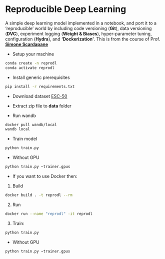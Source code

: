 # Reproducible Deep Learning

A simple deep learning model implemented in a notebook, and port it to a ‘reproducible’ world by including code versioning (**Git**), data versioning (**DVC**), experiment logging (**Weight & Biases**), hyper-parameter tuning, configuration (**Hydra**), and **‘Dockerization’**.
This is from the course of Prof. [**Simone Scardapane**](https://www.sscardapane.it/)

- Setup your machine

```bash
conda create -n reprodl
conda activate reprodl
```

- Install generic prerequisites

```bash
pip install -r requirements.txt
```

- Download dataset [ESC-50](https://github.com/karolpiczak/ESC-50)

- Extract zip file to **data** folder
- Run wandb

```bash
docker pull wandb/local
wandb local
```

- Train model

```bash
python train.py
```

- Without GPU

```bash
python train.py ~trainer.gpus
```

- If you want to use Docker then:

1. Build

```bash
docker build . -t reprodl --rm
```

2. Run

```bash
docker run --name "reprodl" -it reprodl
```

3. Train:

```bash
python train.py 
```

- Without GPU

```bash
python train.py ~trainer.gpus
```
